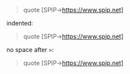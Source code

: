 > quote [SPIP->https://www.spip.net]

indented:
   > quote [SPIP->https://www.spip.net]

no space after `>`:
>quote [SPIP->https://www.spip.net]